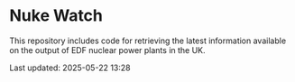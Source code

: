 # Nuke Watch

This repository includes code for retrieving the latest information available on the output of EDF nuclear power plants in the UK.

Last updated: 2025-05-22 13:28